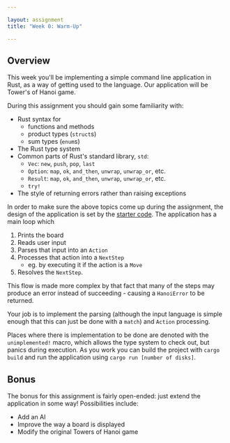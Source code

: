```yaml
---

layout: assignment
title: "Week 0: Warm-Up"

---
```


## Overview

This week you'll be implementing a simple command line application in Rust, as
a way of getting used to the language. Our application will be Tower's of Hanoi
game.

During this assignment you should gain some familiarity with:

   * Rust syntax for
      * functions and methods
      * product types (`struct`s)
      * sum types (`enum`s)
   * The Rust type system
   * Common parts of Rust's standard library, `std`:
      * `Vec`: `new`, `push`, `pop`, `last`
      * `Option`: `map`, `ok`, `and_then`, `unwrap`, `unwrap_or`, etc.
      * `Result`: `map`, `ok`, `and_then`, `unwrap`, `unwrap_or`, etc.
      * `try!`
   * The style of returning errors rather than raising exceptions

In order to make sure the above topics come up during the assignment, the
design of the application is set by the [starter code][starter]. The application has a
main loop which

   1. Prints the board
   1. Reads user input
   1. Parses that input into an `Action`
   1. Processes that action into a `NextStep`
      * eg. by executing it if the action is a `Move`
   1. Resolves the `NextStep`.

This flow is made more complex by that fact that many of the steps may produce
an error instead of succeeding - causing a `HanoiError` to be returned.

Your job is to implement the parsing (although the input language is simple
enough that this can just be done with a `match`) and `Action` processing.

Places where there is implementation to be done are denoted with the
`unimplemented!` macro, which allows the type system to check out, but panics
during execution. As you work you can build the project with `cargo build` and
run the application using `cargo run [number of disks]`.

## Bonus

The bonus for this assignment is fairly open-ended: just extend the application
in some way! Possibilities include:

   * Add an AI
   * Improve the way a board is displayed
   * Modify the original Towers of Hanoi game

[starter]: https://github.com/hmc-memsafe-2016f/wk0-starter
